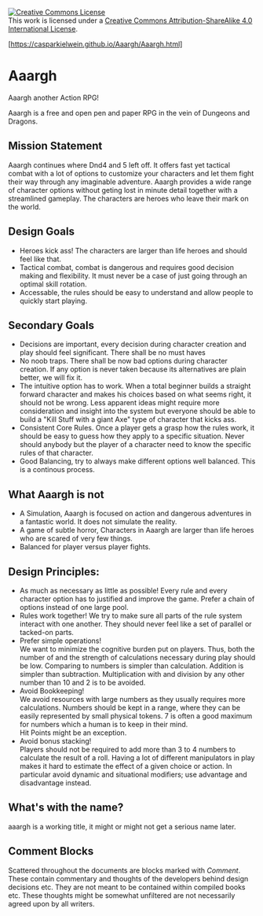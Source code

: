 <a rel="license" href="http://creativecommons.org/licenses/by-sa/4.0/"><img alt="Creative Commons License" style="border-width:0" src="https://i.creativecommons.org/l/by-sa/4.0/88x31.png" /></a><br />This work is licensed under a <a rel="license" href="http://creativecommons.org/licenses/by-sa/4.0/">Creative Commons Attribution-ShareAlike 4.0 International License</a>.

[https://casparkielwein.github.io/Aaargh/Aaargh.html]

# Aaargh
Aaargh another Action RPG!

Aaargh is a free and open pen and paper RPG in the vein of Dungeons and Dragons.

## Mission Statement
Aaargh continues where Dnd4 and 5 left off. It offers fast yet tactical combat with a lot of options to customize your characters and let them fight their way through any imaginable adventure. 
Aaargh provides a wide range of character options without geting lost in minute detail together with a streamlined gameplay. The characters are heroes who leave their mark on the world.

## Design Goals
* Heroes kick ass! The characters are larger than life heroes and should feel like that.
* Tactical combat, combat is dangerous and requires good decision making and flexibility. It must never be a case of just going through an optimal skill rotation.
* Accessable, the rules should be easy to understand and allow people to quickly start playing.

## Secondary Goals
* Decisions are important, every decision during character creation and play should feel significant. There shall be no must haves
* No noob traps. There shall be now bad options during character creation. If any option is never taken because its alternatives are plain better, we will fix it.
* The intuitive option has to work. When a total beginner builds a straight forward character and makes his choices based on what seems right, it should not be wrong. Less apparent ideas might require more consideration and insight into the system but everyone should be able to build a "Kill Stuff with a giant Axe" type of character that kicks ass.
* Consistent Core Rules. Once a player gets a grasp how the rules work, it should be easy to guess how they apply to a specific situation.
Never should anybody but the player of a character need to know the specific rules of that character.
* Good Balancing, try to always make different options well balanced. This is a continous process.

## What Aaargh is not
* A Simulation, Aaargh is focused on action and dangerous adventures in a fantastic world. It does not simulate the reality.
* A game of subtle horror, Characters in Aaargh are larger than life heroes who are scared of very few things.
* Balanced for player versus player fights.

## Design Principles:
* As much as necessary as little as possible!
Every rule and every character option has to justified and improve the game.
Prefer a chain of options instead of one large pool.
* Rules work together!
We try to make sure all parts of the rule system interact with one another.
They should never feel like a set of parallel or tacked-on parts.
* Prefer simple operations!  
We want to minimize the cognitive burden put on players. 
Thus, both the number of and the strength of calculations necessary during play should be low.
Comparing to numbers is simpler than calculation. Addition is simpler than subtraction.
Multiplication with and division by any other number than 10 and 2 is to be avoided.
* Avoid Bookkeeping!  
We avoid resources with large numbers as they usually requires more calculations. 
Numbers should be kept in a range, where they can be easily represented by small physical tokens.
7 is often a good maximum for numbers which a human is to keep in their mind.  
Hit Points might be an exception.
* Avoid bonus stacking!  
Players should not be required to add more than 3 to 4 numbers to calculate the result of a roll.
Having a lot of different manipulators in play makes it hard to estimate the effect of a given choice or action.
In particular avoid dynamic and situational modifiers; use advantage and disadvantage instead.

## What's with the name?
aaargh is a working title, it might or might not get a serious name later.

## Comment Blocks
Scattered throughout the documents are blocks marked with *Comment*.
These contain commentary and thoughts of the developers behind design decisions etc.
They are not meant to be contained within compiled books etc.
These thoughts might be somewhat unfiltered are not necessarily agreed upon by all writers.
